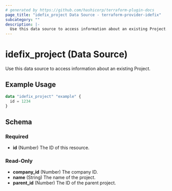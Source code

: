 ```yaml
---
# generated by https://github.com/hashicorp/terraform-plugin-docs
page_title: "idefix_project Data Source - terraform-provider-idefix"
subcategory: ""
description: |-
  Use this data source to access information about an existing Project.
---
```


# idefix_project (Data Source)

Use this data source to access information about an existing Project.

## Example Usage

```terraform
data "idefix_project" "example" {
  id = 1234
}
```

<!-- schema generated by tfplugindocs -->
## Schema

### Required

- **id** (Number) The ID of this resource.

### Read-Only

- **company_id** (Number) The company ID.
- **name** (String) The name of the project.
- **parent_id** (Number) The ID of the parent project.


